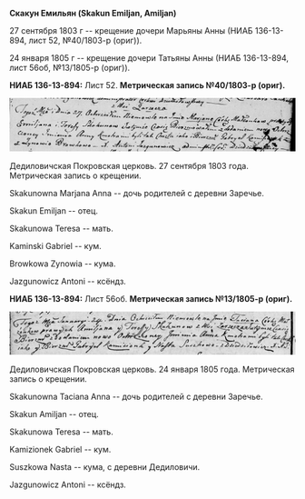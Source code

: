 **Скакун Емильян (Skakun Emiljan, Amiljan)**

27 сентября 1803 г -- крещение дочери Марьяны Анны (НИАБ 136-13-894,
лист 52, №40/1803-р (ориг)).

24 января 1805 г -- крещение дочери Татьяны Анны (НИАБ 136-13-894, лист
56об, №13/1805-р (ориг)).

**НИАБ 136-13-894:** Лист 52. **Метрическая запись №40/1803-р (ориг).**

![](./media/482e990eabc670f3811a8417bc446503031b4eb4.png)

Дедиловичская Покровская церковь. 27 сентября 1803 года. Метрическая
запись о крещении.

Skakunowna Marjana Anna -- дочь родителей с деревни Заречье.

Skakun Emiljan -- отец.

Skakunowa Teresa -- мать.

Kaminski Gabriel -- кум.

Browkowa Zynowia -- кума.

Jazgunowicz Antoni -- ксёндз.

**НИАБ 136-13-894:** Лист 56об. **Метрическая запись №13/1805-р
(ориг).**

![](./media/5a9ed9a844afd72d6acf6b112eff34091752054d.png)

Дедиловичская Покровская церковь. 24 января 1805 года. Метрическая
запись о крещении.

Skakunowna Taciana Anna -- дочь родителей с деревни Заречье.

Skakun Amiljan -- отец.

Skakunowa Teresa -- мать.

Kamizionek Gabriel -- кум.

Suszkowa Nasta -- кума, с деревни Дедиловичи.

Jazgunowicz Antoni -- ксёндз.
